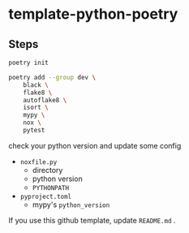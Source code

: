 # template-python-poetry

## Steps

```sh
poetry init
```

```sh
poetry add --group dev \
    black \
    flake8 \
    autoflake8 \
    isort \
    mypy \
    nox \
    pytest
```

check your python version and update some config

- `noxfile.py`
  - directory
  - python version
  - `PYTHONPATH`
- `pyproject.toml`
  - mypy's `python_version`

If you use this github template, update `README.md` .
